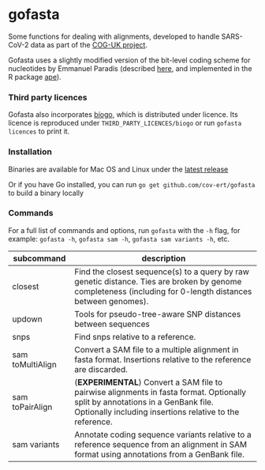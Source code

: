 # gofasta

Some functions for dealing with alignments, developed to handle SARS-CoV-2 data as part of the [COG-UK project](https://www.cogconsortium.uk/).


Gofasta uses a slightly modified version of the bit-level coding scheme for nucleotides by Emmanuel Paradis (described [here](http://ape-package.ird.fr/misc/BitLevelCodingScheme.html), and implemented in the R package [ape](https://doi.org/10.1093/bioinformatics/btg412)).

### Third party licences

Gofasta also incorporates [bíogo](https://github.com/biogo/biogo), which is distributed under licence. Its licence is reproduced under `THIRD_PARTY_LICENCES/biogo` or run `gofasta licences` to print it.

### Installation

Binaries are available for Mac OS and Linux under the [latest release](https://github.com/cov-ert/gofasta/releases/latest)

Or if you have Go installed, you can run `go get github.com/cov-ert/gofasta` to build a binary locally

### Commands

For a full list of commands and options, run `gofasta` with the `-h` flag, for example: `gofasta -h`,  `gofasta sam -h`, `gofasta sam variants -h`, etc.


| subcommand       | description                                                                                                                                                                                     |
|------------------|-------------------------------------------------------------------------------------------------------------------------------------------------------------------------------------------------|
| closest          | Find the closest sequence(s) to a query by raw genetic distance. Ties are   broken by genome completeness (including for 0-length distances between   genomes).                                    |
| updown           | Tools for pseudo-tree-aware SNP distances between sequences                                                                                                                                     |
| snps             | Find snps relative to a reference.                                                                                                                                                              |
| sam toMultiAlign | Convert a SAM file to a multiple alignment in fasta format. Insertions   relative to the reference are discarded.                                                                               |
| sam toPairAlign  | (**EXPERIMENTAL**) Convert a SAM file to pairwise alignments in fasta   format. Optionally split by annotations in a GenBank file. Optionally   including insertions relative to the reference. |
| sam variants     | Annotate coding sequence variants relative to a reference sequence from   an alignment in SAM format using annotations from a GenBank file.                                                     |


